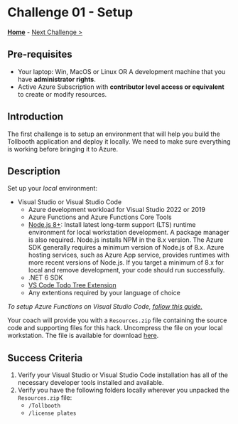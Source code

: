 # Challenge 01 - Setup

**[Home](../README.md)** - [Next Challenge >](./Challenge-02.md)

## Pre-requisites

- Your laptop: Win, MacOS or Linux OR A development machine that you have **administrator rights**.
- Active Azure Subscription with **contributor level access or equivalent** to create or modify resources.

## Introduction

The first challenge is to setup an environment that will help you build the Tollbooth application and deploy it locally. We need to make sure everything is working before bringing it to Azure.

## Description

Set up your *local* environment:

- Visual Studio or Visual Studio Code
    - Azure development workload for Visual Studio 2022 or 2019
    - Azure Functions and Azure Functions Core Tools
    - [Node.js 8+](https://nodejs.org/en/download/): Install latest long-term support (LTS) runtime environment for local workstation development. A package manager is also required. Node.js installs NPM in the 8.x version. The Azure SDK generally requires a minimum version of Node.js of 8.x. Azure hosting services, such as Azure App service, provides runtimes with more recent versions of Node.js. If you target a minimum of 8.x for local and remove development, your code should run successfully.
    - .NET 6 SDK
    - [VS Code Todo Tree Extension](https://marketplace.visualstudio.com/items?itemName=Gruntfuggly.todo-tree)
    - Any extentions required by your language of choice

*To setup Azure Functions on Visual Studio Code, [follow this guide.](https://docs.microsoft.com/en-us/azure/azure-functions/functions-develop-vs-code?tabs=csharp)*
 
Your coach will provide you with a `Resources.zip` file containing the source code and supporting files for this hack.  Uncompress the file on your local workstation. The file is available for download [here](https://aka.ms/serverless-september/wth/resources).

## Success Criteria

1. Verify your Visual Studio or Visual Studio Code installation has all of the necessary developer tools installed and available.
1. Verify you have the following folders locally wherever you unpacked the `Resources.zip` file:
    - `/Tollbooth`
    - `/license plates`
